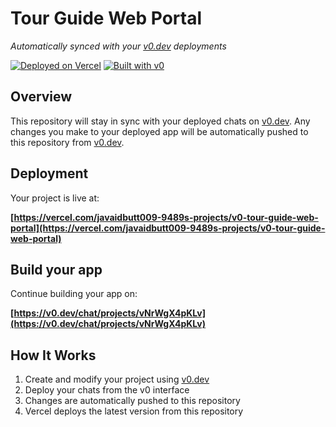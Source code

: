 # Tour Guide Web Portal

*Automatically synced with your [v0.dev](https://v0.dev) deployments*

[![Deployed on Vercel](https://img.shields.io/badge/Deployed%20on-Vercel-black?style=for-the-badge&logo=vercel)](https://vercel.com/javaidbutt009-9489s-projects/v0-tour-guide-web-portal)
[![Built with v0](https://img.shields.io/badge/Built%20with-v0.dev-black?style=for-the-badge)](https://v0.dev/chat/projects/vNrWgX4pKLv)

## Overview

This repository will stay in sync with your deployed chats on [v0.dev](https://v0.dev).
Any changes you make to your deployed app will be automatically pushed to this repository from [v0.dev](https://v0.dev).

## Deployment

Your project is live at:

**[https://vercel.com/javaidbutt009-9489s-projects/v0-tour-guide-web-portal](https://vercel.com/javaidbutt009-9489s-projects/v0-tour-guide-web-portal)**

## Build your app

Continue building your app on:

**[https://v0.dev/chat/projects/vNrWgX4pKLv](https://v0.dev/chat/projects/vNrWgX4pKLv)**

## How It Works

1. Create and modify your project using [v0.dev](https://v0.dev)
2. Deploy your chats from the v0 interface
3. Changes are automatically pushed to this repository
4. Vercel deploys the latest version from this repository